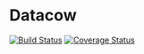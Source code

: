 # Datacow

[![Build Status](https://travis-ci.org/oh-my-github/datacow.svg?branch=master)](https://travis-ci.org/oh-my-github/datacow) [![Coverage Status](https://coveralls.io/repos/oh-my-github/datacow/badge.svg?branch=master&service=github)](https://coveralls.io/github/oh-my-github/datacow?branch=master)